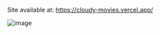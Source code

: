 
Site available at: https://cloudy-movies.vercel.app/

![image](https://user-images.githubusercontent.com/12135464/126275394-064bd703-3fd4-4fac-90bd-676a54085332.png)
